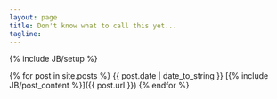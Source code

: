 ```yaml
---
layout: page
title: Don't know what to call this yet...
tagline: 
---
```

{% include JB/setup %}




{% for post in site.posts %}
{{ post.date | date_to_string }}
[{% include JB/post_content %}]({{ post.url }})
{% endfor %}


    


